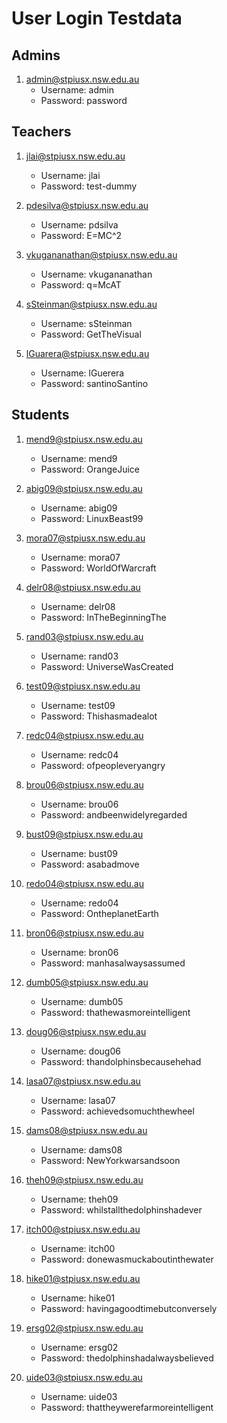 # User Login Testdata
## Admins
1. admin@stpiusx.nsw.edu.au
    * Username: admin
    * Password: password

## Teachers
1. jlai@stpiusx.nsw.edu.au
    * Username: jlai
    * Password: test-dummy

2. pdesilva@stpiusx.nsw.edu.au
    * Username: pdsilva
    * Password: E=MC^2

3. vkugananathan@stpiusx.nsw.edu.au
    * Username: vkugananathan
    * Password: q=McAT

4. sSteinman@stpiusx.nsw.edu.au
    * Username: sSteinman
    * Password: GetTheVisual

5. lGuarera@stpiusx.nsw.edu.au
    * Username: lGuerera
    * Password: santinoSantino
    
## Students
1. mend9@stpiusx.nsw.edu.au
    * Username: mend9
    * Password: OrangeJuice

2. abig09@stpiusx.nsw.edu.au
    * Username: abig09
    * Password: LinuxBeast99

3. mora07@stpiusx.nsw.edu.au
    * Username: mora07
    * Password: WorldOfWarcraft

4. delr08@stpiusx.nsw.edu.au
    * Username: delr08
    * Password: InTheBeginningThe

5. rand03@stpiusx.nsw.edu.au
    * Username: rand03
    * Password: UniverseWasCreated

6. test09@stpiusx.nsw.edu.au
    * Username: test09
    * Password: Thishasmadealot

7. redc04@stpiusx.nsw.edu.au
    * Username: redc04
    * Password: ofpeopleveryangry

8. brou06@stpiusx.nsw.edu.au
    * Username: brou06
    * Password: andbeenwidelyregarded

9. bust09@stpiusx.nsw.edu.au
    * Username: bust09
    * Password: asabadmove

10. redo04@stpiusx.nsw.edu.au
    * Username: redo04
    * Password: OntheplanetEarth

11. bron06@stpiusx.nsw.edu.au
    * Username: bron06
    * Password: manhasalwaysassumed

12. dumb05@stpiusx.nsw.edu.au
    * Username: dumb05
    * Password: thathewasmoreintelligent

13. doug06@stpiusx.nsw.edu.au
    * Username: doug06
    * Password: thandolphinsbecausehehad

14. lasa07@stpiusx.nsw.edu.au
    * Username: lasa07
    * Password: achievedsomuchthewheel

15. dams08@stpiusx.nsw.edu.au
    * Username: dams08
    * Password: NewYorkwarsandsoon

16. theh09@stpiusx.nsw.edu.au
    * Username: theh09
    * Password: whilstallthedolphinshadever

17. itch00@stpiusx.nsw.edu.au
    * Username: itch00
    * Password: donewasmuckaboutinthewater

18. hike01@stpiusx.nsw.edu.au
    * Username: hike01
    * Password: havingagoodtimebutconversely

19. ersg02@stpiusx.nsw.edu.au
    * Username: ersg02
    * Password: thedolphinshadalwaysbelieved

20. uide03@stpiusx.nsw.edu.au
    * Username: uide03
    * Password: thattheywerefarmoreintelligent